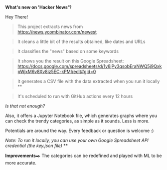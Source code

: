 **What's new on 'Hacker News'?**

Hey There!

> This project extracts news from https://news.ycombinator.com/newest

> It cleans a little bit of the results obtained, like dates and URLs

> It classifies the "news" based on some keywords

> It shows you the result on this Google Spreadsheet: https://docs.google.com/spreadsheets/d/1v6jPy3qsobEraNWQ5j9QxkpWjxM6v8Xv8iz5EC-kPMI/edit#gid=0

> It generates a CSV file with the data extracted when you run it locally **

> It's scheduled to run with GitHub actions every 12 hours

*Is that not enough?*

Also, it offers a Jupyter Notebook file, which generates graphs where you can check the trendy categories, as simple as it sounds. Less is more.

Potentials are around the way. 
Every feedback or question is welcome :) 


*Note: To run it locally, you can use your own Google Spreadsheet API credential (the key.json file)* **

**Improvements**✒️
The categories can be redefined and played with ML to be more accurate.